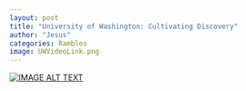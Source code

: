 ```yaml
---
layout: post
title: "University of Washington: Cultivating Discovery"
author: "Jesus"
categories: Rambles
image: UWVideoLink.png
---
```



[![IMAGE ALT TEXT](https://www.youtube.com/watch?v=eRAfphm7Eac.jpg)](https://www.youtube.com/watch?v=eRAfphm7Eac "Cultivating Discovery: Undergraduate Research in UW Biology")